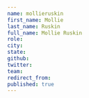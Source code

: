 ```yaml
---
name: mollieruskin
first_name: Mollie
last_name: Ruskin
full_name: Mollie Ruskin
role: 
city: 
state: 
github: 
twitter: 
team: 
redirect_from: 
published: true
---
```


